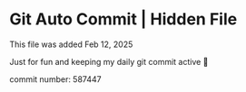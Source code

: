 # Git Auto Commit | Hidden File

This file was added Feb 12, 2025

Just for fun and keeping my daily git commit active 🤪

commit number: 587447
